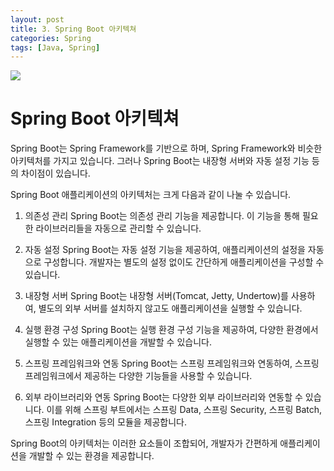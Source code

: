 ```yaml
---
layout: post
title: 3. Spring Boot 아키텍쳐
categories: Spring
tags: [Java, Spring]
---
```


<img src="https://github.com/L-Hyun/L-Hyun.github.io/blob/main/assets/img/headers/Spring%20Boot.png?raw=true" />

# Spring Boot 아키텍쳐

Spring Boot는 Spring Framework를 기반으로 하며, Spring Framework와 비슷한 아키텍처를 가지고 있습니다. 그러나 Spring Boot는 내장형 서버와 자동 설정 기능 등의 차이점이 있습니다.

Spring Boot 애플리케이션의 아키텍처는 크게 다음과 같이 나눌 수 있습니다.

1. 의존성 관리
   Spring Boot는 의존성 관리 기능을 제공합니다. 이 기능을 통해 필요한 라이브러리들을 자동으로 관리할 수 있습니다.

2. 자동 설정
   Spring Boot는 자동 설정 기능을 제공하여, 애플리케이션의 설정을 자동으로 구성합니다. 개발자는 별도의 설정 없이도 간단하게 애플리케이션을 구성할 수 있습니다.

3. 내장형 서버
   Spring Boot는 내장형 서버(Tomcat, Jetty, Undertow)를 사용하여, 별도의 외부 서버를 설치하지 않고도 애플리케이션을 실행할 수 있습니다.

4. 실행 환경 구성
   Spring Boot는 실행 환경 구성 기능을 제공하여, 다양한 환경에서 실행할 수 있는 애플리케이션을 개발할 수 있습니다.

5. 스프링 프레임워크와 연동
   Spring Boot는 스프링 프레임워크와 연동하여, 스프링 프레임워크에서 제공하는 다양한 기능들을 사용할 수 있습니다.

6. 외부 라이브러리와 연동
   Spring Boot는 다양한 외부 라이브러리와 연동할 수 있습니다. 이를 위해 스프링 부트에서는 스프링 Data, 스프링 Security, 스프링 Batch, 스프링 Integration 등의 모듈을 제공합니다.

Spring Boot의 아키텍처는 이러한 요소들이 조합되어, 개발자가 간편하게 애플리케이션을 개발할 수 있는 환경을 제공합니다.
